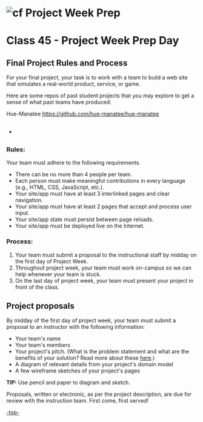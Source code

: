 
![cf](https://i.imgur.com/7v5ASc8.png) Project Week Prep
======
<a id="project"></a>
# Class 45 - Project Week Prep Day
## Final Project Rules and Process

For your final project, your task is to work with a team to build a web site that simulates a real-world product, service, or game.

Here are some repos of past student projects that you may explore to get a sense of what past teams have produced:

Hue-Manatee
https://github.com/hue-manatee/hue-manatee


* <h2>
### Rules:

Your team must adhere to the following requirements.
* There can be no more than 4 people per team.
* Each person must make meaningful contributions in every language (e.g., HTML, CSS, JavaScript, etc.).
* Your site/app must have at least 3 interlinked pages and clear navigation.
* Your site/app must have at least 2 pages that accept and process user input.
* Your site/app state must persist between page reloads.
* Your site/app must be deployed live on the Internet.

### Process:

1. Your team must submit a proposal to the instructional staff by midday on the first day of Project Week.
2. Throughout project week, your team must work on-campus so we can help whenever your team is stuck.
3. On the last day of project week, your team must present your project in front of the class.

## Project proposals

By midday of the first day of project week, your team must submit a proposal to an instructor with the following information:

 - Your team's name
 - Your team's members
 - Your project's pitch. (What is the problem statement and what are the benefits of your solution? Read more about these [here](https://www.bidsketch.com/proposal-resources/proposal-templates/web-design-proposal-template).)
 - A diagram of relevant details from your project's domain model
 - A few wireframe sketches of your project's pages

**TIP:** Use pencil and paper to diagram and sketch.

Proposals, written or electronic, as per the project description, are due for review with the instruction team. First come, first served!

[-top-](#top)
